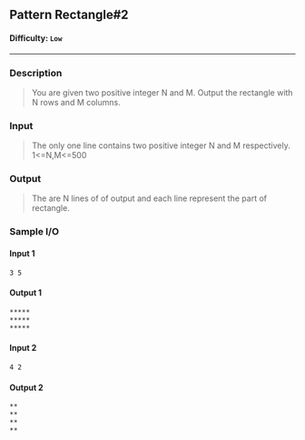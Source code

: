 ## Pattern Rectangle#2
#### Difficulty: `Low`

- - -

### Description

> You are given two positive integer N and M. Output the rectangle with N rows and M columns.

### Input
> The only one line contains two positive integer N and M respectively.
1<=N,M<=500

### Output
> The are N lines of of output and each line represent the part of rectangle.

### Sample I/O
#### Input 1
```
3 5
```

#### Output 1
    *****
    *****
    *****


#### Input 2

```
4 2
```

#### Output 2

    **
    **
    **
    **


